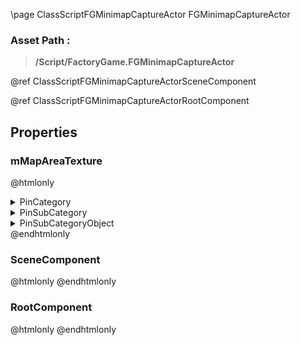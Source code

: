 \page ClassScriptFGMinimapCaptureActor FGMinimapCaptureActor
### Asset Path :
<b><blockquote>/Script/FactoryGame.FGMinimapCaptureActor</blockquote></b>
@ref ClassScriptFGMinimapCaptureActorSceneComponent

@ref ClassScriptFGMinimapCaptureActorRootComponent

## Properties

### mMapAreaTexture
@htmlonly
<details>
 <summary>PinCategory</summary>
<blockquote>Object</blockquote>
</details>
<details>
 <summary>PinSubCategory</summary>
<blockquote>Object</blockquote>
</details>
<details>
 <summary>PinSubCategoryObject</summary>
<b><a href="_class_script_f_g_map_area_texture.html"><blockquote>FGMapAreaTexture</blockquote></a></b>
</details>
@endhtmlonly

### SceneComponent
@htmlonly
@endhtmlonly

### RootComponent
@htmlonly
@endhtmlonly

